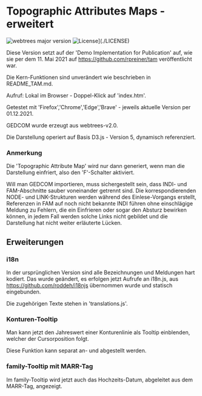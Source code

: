 # Topographic Attributes Maps - erweitert

![webtrees major version](https://img.shields.io/badge/webtrees-v2.0.x-green)
![License](https://img.shields.io/badge/license-MIT-green)](./LICENSE)

Diese Version setzt auf der 'Demo Implementation for Publication' auf, wie sie
per dem 11. Mai 2021 auf https://github.com/rpreiner/tam veröffentlicht war.

Die Kern-Funktionen sind unverändert wie beschrieben in README_TAM.md.

Aufruf: Lokal im Browser - Doppel-Klick auf 'index.htm'.

Getestet mit 'Firefox','Chrome','Edge','Brave' - jeweils aktuelle Version per 01.12.2021.

GEDCOM wurde erzeugt aus webtrees-v2.0.

Die Darstellung operiert auf Basis D3.js - Version 5, dynamisch referenziert.

### Anmerkung

Die 'Topographic Attribute Map' wird nur dann generiert, wenn man die Darstellung
einfriert, also den 'F'-Schalter aktiviert.

Will man GEDCOM importieren, muss sichergestellt sein, dass INDI- und FAM-Abschnitte
sauber voneinander getrennt sind. Die korrespondierenden NODE- und LINK-Strukturen
werden während des Einlese-Vorgangs erstellt, Referenzen in FAM auf noch nicht
bekannte INDI führen ohne einschlägige Meldung zu Fehlern, die ein Einfrieren
oder sogar den Absturz bewirken können, in jedem Fall werden solche Links nicht
gebildet und die Darstellung hat nicht weiter erläuterte Lücken.

## Erweiterungen

### i18n

In der ursprünglichen Version sind alle Bezeichnungen und Meldungen hart kodiert. Das
wurde geändert, es erfolgen jetzt Aufrufe an i18n.js, aus https://github.com/roddeh/i18njs
übernommen wurde und statisch eingebunden.

Die zugehörigen Texte stehen in 'translations.js'.

### Konturen-Tooltip

Man kann jetzt den Jahreswert einer Konturenlinie als Tooltip einblenden,
welcher der Cursorposition folgt.

Diese Funktion kann separat an- und abgestellt werden.

### family-Tooltip mit MARR-Tag

Im family-Tooltip wird jetzt auch das Hochzeits-Datum, abgeleitet aus dem MARR-Tag,
angezeigt.
